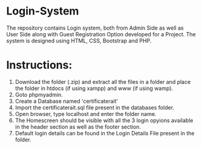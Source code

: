 # Login-System

The repository contains Login system, both from Admin Side as well as User Side along with Guest Registration Option developed for a Project. The system is designed using HTML, CSS, Bootstrap and PHP.

# Instructions:

1. Download the folder (.zip) and extract all the files in a folder and place the folder in htdocs (if using xampp) and www (if using wamp).
2. Goto phpmyadmin.
3. Create a Database named 'certificaterait'
4. Import the certificaterait.sql file present in the databases folder.
5. Open browser, type localhost and enter the folder name.
6. The Homescreen should be visible with all the 3 login opyions available in the header section as well as the footer section.
7. Default login details can be found in the Login Details File present in the folder.
